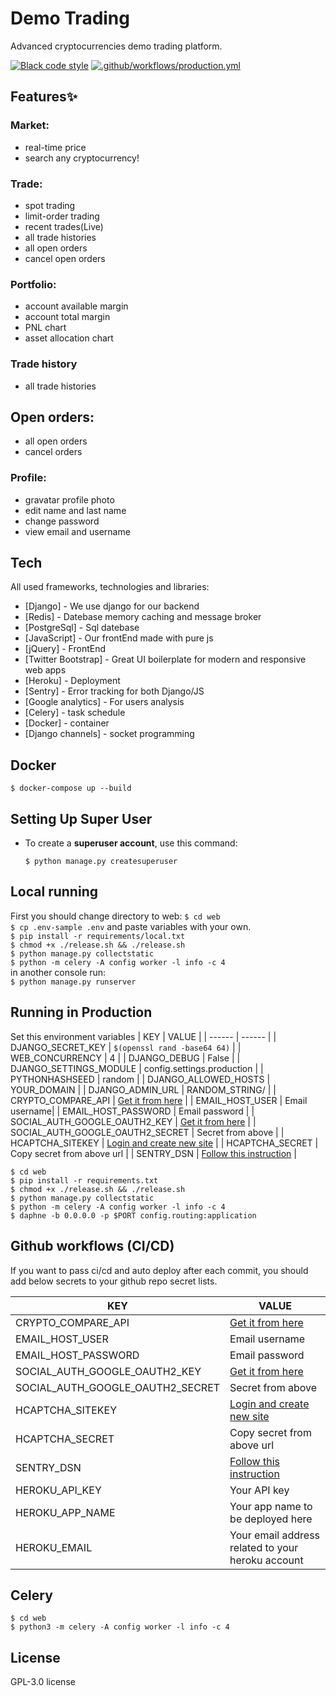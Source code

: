 # Demo Trading

Advanced cryptocurrencies demo trading platform.

[![Black code style](https://img.shields.io/badge/code%20style-black-000000.svg)](https://github.com/ambv/black)
[![.github/workflows/production.yml](https://github.com/mohamadkhalaj/Demo-TradingPlatform/actions/workflows/production.yml/badge.svg)](https://github.com/mohamadkhalaj/Demo-TradingPlatform/actions/workflows/production.yml)

## Features✨

### Market:
- real-time price
- search any cryptocurrency!

### Trade:
- spot trading
- limit-order trading
- recent trades(Live)
- all trade histories
- all open orders
- cancel open orders

### Portfolio:
- account available margin
- account total margin
- PNL chart
- asset allocation chart

### Trade history
- all trade histories

## Open orders:
- all open orders
- cancel orders

### Profile:
- gravatar profile photo
- edit name and last name
- change password
- view email and username

## Tech

All used frameworks, technologies and libraries:

- [Django] - We use django for our backend
- [Redis] - Datebase memory caching and message broker
- [PostgreSql] - Sql datebase
- [JavaScript] - Our frontEnd made with pure js
- [jQuery] - FrontEnd
- [Twitter Bootstrap] - Great UI boilerplate for modern and responsive web apps
- [Heroku] - Deployment
- [Sentry] - Error tracking for both Django/JS
- [Google analytics] - For users analysis
- [Celery] - task schedule
- [Docker] - container
- [Django channels] - socket programming

## Docker

`$ docker-compose up --build`

## Setting Up Super User

-   To create a **superuser account**, use this command:

        $ python manage.py createsuperuser

## Local running
First you should change directory to web:
```$ cd web```</br>
```$ cp .env-sample .env``` and paste variables with your own.</br>
```$ pip install -r requirements/local.txt```</br>
```$ chmod +x ./release.sh && ./release.sh```</br>
```$ python manage.py collectstatic```</br>
```$ python -m celery -A config worker -l info -c 4```</br>
in another console run:</br>
```$ python manage.py runserver```</br>

## Running in Production

Set this environment variables
| KEY | VALUE |
| ------ | ------ |
| DJANGO_SECRET_KEY | ```$(openssl rand -base64 64)``` |
| WEB_CONCURRENCY | 4 |
| DJANGO_DEBUG | False |
| DJANGO_SETTINGS_MODULE | config.settings.production |
| PYTHONHASHSEED | random |
| DJANGO_ALLOWED_HOSTS | YOUR_DOMAIN |
| DJANGO_ADMIN_URL | RANDOM_STRING/ |
| CRYPTO_COMPARE_API | [Get it from here](https://min-api.cryptocompare.com/) |
| EMAIL_HOST_USER | Email username|
| EMAIL_HOST_PASSWORD | Email password |
| SOCIAL_AUTH_GOOGLE_OAUTH2_KEY | [Get it from here](https://developers.google.com/identity/protocols/oauth2) |
| SOCIAL_AUTH_GOOGLE_OAUTH2_SECRET | Secret from above |
| HCAPTCHA_SITEKEY | [Login and create new site](https://dashboard.hcaptcha.com/overview) |
| HCAPTCHA_SECRET | Copy secret from above url |
| SENTRY_DSN | [Follow this instruction](https://docs.sentry.io/platforms/python/guides/django/) |

```
$ cd web
$ pip install -r requirements.txt
$ chmod +x ./release.sh && ./release.sh
$ python manage.py collectstatic
$ python -m celery -A config worker -l info -c 4
$ daphne -b 0.0.0.0 -p $PORT config.routing:application
```

## Github workflows (CI/CD)

If you want to pass ci/cd and auto deploy after each commit, you should add below secrets to your github repo secret lists.

| KEY | VALUE |
| ------ | ------ |
| CRYPTO_COMPARE_API | [Get it from here](https://min-api.cryptocompare.com/) |
| EMAIL_HOST_USER | Email username|
| EMAIL_HOST_PASSWORD | Email password |
| SOCIAL_AUTH_GOOGLE_OAUTH2_KEY | [Get it from here](https://developers.google.com/identity/protocols/oauth2) |
| SOCIAL_AUTH_GOOGLE_OAUTH2_SECRET | Secret from above |
| HCAPTCHA_SITEKEY | [Login and create new site](https://dashboard.hcaptcha.com/overview) |
| HCAPTCHA_SECRET | Copy secret from above url |
| SENTRY_DSN | [Follow this instruction](https://docs.sentry.io/platforms/python/guides/django/) |
| HEROKU_API_KEY | Your API key |
| HEROKU_APP_NAME | Your app name to be deployed here |
| HEROKU_EMAIL | Your email address related to your heroku account |

## Celery
```
$ cd web
$ python3 -m celery -A config worker -l info -c 4
```

## License

GPL-3.0 license
